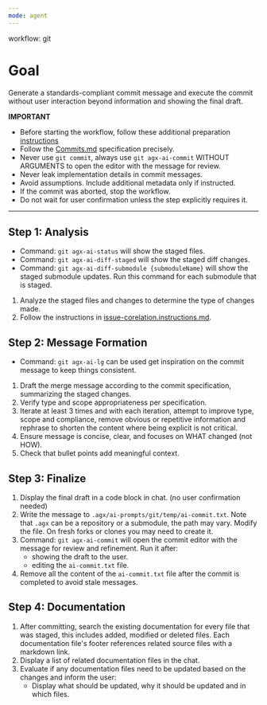 ```yaml
---
mode: agent
---
```

workflow: git

# Goal
Generate a standards-compliant commit message and execute the commit without user interaction beyond information and showing the final draft.

**IMPORTANT**
- Before starting the workflow, follow these additional preparation [instructions](../tasks/prepare.instructions.md)
- Follow the [Commits.md](../../../docs/conventions/Commits.md) specification precisely.
- Never use `git commit`, always use `git agx-ai-commit` WITHOUT ARGUMENTS to open the editor with the message for review.
- Never leak implementation details in commit messages.
- Avoid assumptions. Include additional metadata only if instructed.
- If the commit was aborted, stop the workflow.
- Do not wait for user confirmation unless the step explicitly requires it.

---

## Step 1: Analysis
- Command: `git agx-ai-status` will show the staged files.
- Command: `git agx-ai-diff-staged` will show the staged diff changes.
- Command: `git agx-ai-diff-submodule {submoduleName}` will show the staged submodule updates.
  Run this command for each submodule that is staged.
1. Analyze the staged files and changes to determine the type of changes made.
2. Follow the instructions in [issue-corelation.instructions.md](../tasks/issue-corelation.instructions.md).

## Step 2: Message Formation
- Command: `git agx-ai-lg` can be used get inspiration on the commit message to keep things consistent.
1. Draft the merge message according to the commit specification, summarizing the staged changes.
2. Verify type and scope appropriateness per specification.
3. Iterate at least 3 times and with each iteration, attempt to improve type, scope and compliance,
   remove obvious or repetitive information and rephrase to shorten the content where being explicit is not critical.
4. Ensure message is concise, clear, and focuses on WHAT changed (not HOW).
5. Check that bullet points add meaningful context.

## Step 3: Finalize
1. Display the final draft in a code block in chat. (no user confirmation needed)
2. Write the message to `.agx/ai-prompts/git/temp/ai-commit.txt`.
   Note that `.agx` can be a repository or a submodule, the path may vary.
   Modify the file. On fresh forks or clones you may need to create it.
3. Command: `git agx-ai-commit` will open the commit editor with the message for review and refinement. Run it after:
    - showing the draft to the user.
    - editing the `ai-commit.txt` file.
4. Remove all the content of the `ai-commit.txt` file after the commit is completed to avoid stale messages.

## Step 4: Documentation
1. After committing, search the existing documentation for every file that was staged, this includes added, modified or deleted files.
   Each documentation file's footer references related source files with a markdown link.
2. Display a list of related documentation files in the chat.
3. Evaluate if any documentation files need to be updated based on the changes and inform the user:
   - Display what should be updated, why it should be updated and in which files.
